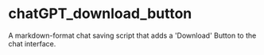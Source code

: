# chatGPT_download_button
A markdown-format chat saving script that adds a 'Download' Button to the chat interface.
